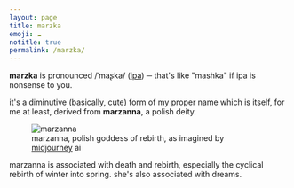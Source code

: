 ```yaml
---
layout: page
title: marzka
emoji: ☁️
notitle: true
permalink: /marzka/
---
```

**marzka** is pronounced <span class="subtle">/ˈmaʂka/</span> ([ipa](https://en.wikipedia.org/wiki/International_Phonetic_Alphabet)) ─ that's like "mashka" if ipa is nonsense to you.

it's a diminutive (basically, cute) form of my proper name which is itself, for me at least, derived from **marzanna**, a polish deity.

<figure markdown="0">
<img src="{% link /assets/images/marzanna.png %}" alt="marzanna">
<figcaption>marzanna, polish goddess of rebirth, as imagined by <a href="https://midjourney.com">midjourney</a> ai</figcaption>
</figure>

marzanna is associated with death and rebirth, especially the cyclical rebirth of winter into spring. she's also associated with dreams.